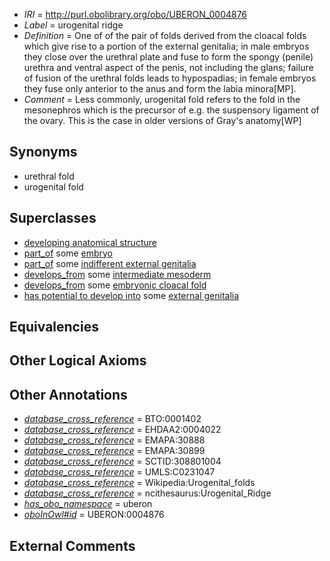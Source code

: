  * *IRI* = http://purl.obolibrary.org/obo/UBERON_0004876
 * *Label* = urogenital ridge
 * *Definition* = One of  of the pair of folds derived from the cloacal folds which give rise to a portion of the external genitalia; in male embryos they close over the urethral plate and fuse to form the spongy (penile) urethra and ventral aspect of the penis, not including the glans; failure of fusion of the urethral folds leads to hypospadias; in female embryos they fuse only anterior to the anus and form the labia minora[MP].
 * *Comment* = Less commonly, urogenital fold refers to the fold in the mesonephros which is the precursor of e.g. the suspensory ligament of the ovary. This is the case in older versions of Gray's anatomy[WP]

## Synonyms

 * urethral fold
 * urogenital fold

## Superclasses

 * [developing anatomical structure](../../UBERON/23/UBERON_0005423.md)
 * [part_of](../../BFO/50/BFO_0000050.md) some [embryo](../../UBERON/22/UBERON_0000922.md)
 * [part_of](../../BFO/50/BFO_0000050.md) some [indifferent external genitalia](../../UBERON/96/UBERON_0009196.md)
 * [develops_from](../../RO/02/RO_0002202.md) some [intermediate mesoderm](../../UBERON/64/UBERON_0003064.md)
 * [develops_from](../../RO/02/RO_0002202.md) some [embryonic cloacal fold](../../UBERON/92/UBERON_0012292.md)
 * [has potential to develop into](../../RO/87/RO_0002387.md) some [external genitalia](../../UBERON/76/UBERON_0004176.md)

## Equivalencies


## Other Logical Axioms


## Other Annotations

 * *[database_cross_reference](../../ef/oboInOwl#hasDbXref.md)* = BTO:0001402
 * *[database_cross_reference](../../ef/oboInOwl#hasDbXref.md)* = EHDAA2:0004022
 * *[database_cross_reference](../../ef/oboInOwl#hasDbXref.md)* = EMAPA:30888
 * *[database_cross_reference](../../ef/oboInOwl#hasDbXref.md)* = EMAPA:30899
 * *[database_cross_reference](../../ef/oboInOwl#hasDbXref.md)* = SCTID:308801004
 * *[database_cross_reference](../../ef/oboInOwl#hasDbXref.md)* = UMLS:C0231047
 * *[database_cross_reference](../../ef/oboInOwl#hasDbXref.md)* = Wikipedia:Urogenital_folds
 * *[database_cross_reference](../../ef/oboInOwl#hasDbXref.md)* = ncithesaurus:Urogenital_Ridge
 * *[has_obo_namespace](../../ce/oboInOwl#hasOBONamespace.md)* = uberon
 * *[oboInOwl#id](../../id/oboInOwl#id.md)* = UBERON:0004876

## External Comments

